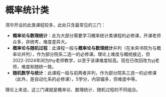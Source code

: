# 概率统计类

清华开设的此类课程较多，此处只含最常见的三门：

* **概率论与数理统计**：此为大部分需要学习概率统计类课程的必修课，开课老师众多，非统考，难度差异大。
* **概率论与随机过程**：此课程一般与**概率论与数理统计**并列（在未央书院为与概率论并列），作为部分院系二选一的必修课。理论上难度与概统接近，但2022-2024年间为thy老师教学，以至于该课难度较高。现在已改回改为yj老师，难度和随统一致。
* **随机数学与统计**：此课程一般与前两者并列，作为部分院系三选一的必修课（此外，是自动化系的必修课），5学分，内容偏多，但难度中等。

理论上来说，这三门课就是概率论、数理统计、随机过程的不同组合。
